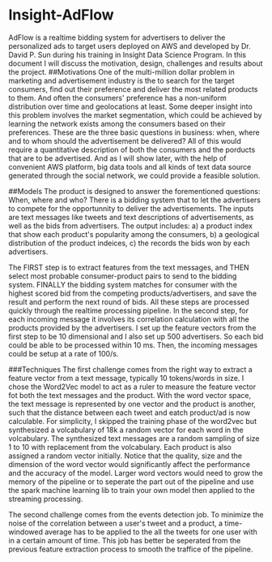 # Insight-AdFlow
AdFlow is a realtime bidding system for advertisers to deliver the personalized ads to target users deployed on AWS and developed by Dr. David P. Sun during his training in Insight Data Science Program. In this document I will discuss the motivation, design, challenges and results about the project.
##Motivations
One of the multi-million dollar problem in marketing and advertisement industry is the to search for the target consumers, find out their preference and deliver the most related products to them. And often the consumers' preference has a non-uniform distribution over time and geolocations at least. Some deeper insight into this problem involves the market segmentation, which could be achieved by learning the network exists among the consumers based on their preferences. These are the three basic questions in business: when, where and to whom should the advertisement be delivered? All of this would require a quantitative description of both the consumers and the porducts that are to be advertised. And as I will show later, with the help of convenient AWS platform, big data tools and all kinds of text data source generated through the social network, we could provide a feasible solution.

##Models
The product is designed to answer the forementioned questions: When, where and who? There is a bidding system that to let the advertisers to compete for the opportunnity to deliver the advertisements. The inputs are text messages like tweets and text descriptions of advertisements, as well as the bids from advertisers. The output includes: a) a product index that show each product's popularity among the consumers, b) a geological distribution of the product indeices, c) the records the bids won by each advertisers.

The FIRST step is to extract features from the text messages, and THEN select most probable consumer-product pairs to send to the bidding system. FINALLY the bidding system matches for consumer with the highest scored bid from the competing products/advertisers, and save the result and perform the next round of bids. All these steps are processed quickly through the realtime processing pipeline. In the second step, for each incoming message it involves its correlation calculation with all the products provided by the advertisers. I set up the feature vectors from the first step to be 10 dimensional and I also set up 500 advertisers. So each bid could be able to be processed within 10 ms. Then, the incoming messages could be setup at a rate of 100/s.

###Techniques
The first challenge comes from the right way to extract a feature vector from a text message, typically 10 tokens/words in size. I chose the Word2Vec model to act as a ruler to measure the feature vector fot both the text messages and the product. With the word vector space, the text message is represented by one vector and the product is another, such that the distance between each tweet and eatch product/ad is now calculable. For simplicity, I skipped the training phase of the word2vec but synthesized a volcabulary of 18k a random vector for each word in the volcabulary. The synthesized text messages are a random sampling of size 1 to 10 with replacement from the volcabulary. Each product is also assigned a random vector initially. Notice that the quality, size and the dimension of the word vector would significantly affect the performance and the accuracy of the model. Larger word vectors would need to grow the memory of the pipeline or to seperate the part out of the pipeline and use the spark machine learning lib to train your own model then applied to the streaming processing.

The second challenge comes from the events detection job. To minimize the noise of the correlation between a user's tweet and a product, a time-windowed average has to be applied to the all the tweets for one user with in a certain amount of time. This job has better be seperated from the previous feature extraction process to smooth the traffice of the pipeline.
